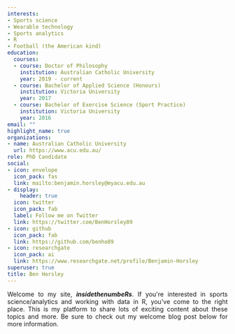 ```yaml
---
interests:
- Sports science
- Wearable technology
- Sports analytics
- R
- Football (the American kind)
education:
  courses:
  - course: Doctor of Philosophy
    institution: Australian Catholic University
    year: 2019 - current
  - course: Bachelor of Applied Science (Honours)
    institution: Victoria University
    year: 2017
  - course: Bachelor of Exercise Science (Sport Practice)
    institution: Victoria University
    year: 2016
email: ""
highlight_name: true
organizations:
- name: Australian Catholic University
  url: https://www.acu.edu.au/
role: PhD Candidate
social:
- icon: envelope
  icon_pack: fas
  link: mailto:benjamin.horsley@myacu.edu.au
- display:
    header: true
  icon: twitter
  icon_pack: fab
  label: Follow me on Twitter
  link: https://twitter.com/BenHorsley89
- icon: github
  icon_pack: fab
  link: https://github.com/benho89
- icon: researchgate
  icon_pack: ai
  link: https://www.researchgate.net/profile/Benjamin-Horsley
superuser: true
title: Ben Horsley
---
```

<div align="justify">

Welcome to my site, ***insidethenumbeRs***. If you're interested in sports science/analytics and working with data in R, you've come to the right place. This is my platform to share lots of exciting content about these topics and more. Be sure to check out my welcome blog post below for more information.
